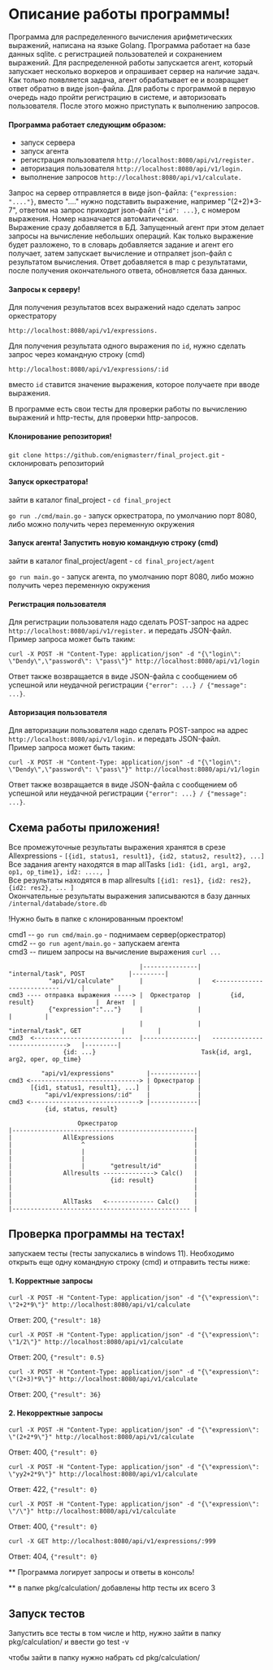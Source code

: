 # Описание работы программы!

Программа для распределенного вычисления арифметических выражений, написана на языке Golang. Программа работает на базе данных sqlite. с регистрацией пользователей и сохранением выражений. Для распределенной работы запускается агент, который запускает несколько воркеров и опрашивает сервер на наличие задач. Как только появляется задача, агент обрабатывает ее и возвращает ответ обратно в виде json-файла.  Для работы с программой в первую очередь надо пройти регистрацию в системе, и авторизовать пользователя. После этого можно приступать к выполнению запросов. 

#### Программа работает следующим образом: 
* запуск сервера
* запуск агента
* регистрация пользователя ```http://localhost:8080/api/v1/register.```  
* авторизация пользователя ```http://localhost:8080/api/v1/login.```  
* выполнение запросов ```http://localhost:8080/api/v1/calculate.```  

Запрос на сервер отправляется в виде json-файла: ```{"expression: "...."}```, вместо "...." нужно подставить выражение, например "(2+2)*3-7", ответом на запрос приходит json-файл ```{"id": ...}```, с номером выражения. Номер назначается автоматически.  
Выражение сразу добавляется в БД. Запущенный агент при этом делает запросы на вычисление небольших операций. Как только выражение будет разложено, то в словарь добавляется задание и агент его получает, затем запускает вычисление и отпраляет json-файл с результатом вычисления. Ответ добавляется в map с результатами, после получения окончательного ответа, обновляется база данных.  

#### Запросы к серверу!

Для получения результатов всех выражений надо сделать запрос оркестратору 
```
http://localhost:8080/api/v1/expressions.
```  
Для получения результата одного выражения по ```id```, нужно сделать запрос через командную строку (cmd) 
```
http://localhost:8080/api/v1/expressions/:id
```
вместо ```id``` ставится значение выражения, которое получаете при вводе выражения.  


В программе есть свои тесты для проверки работы по вычислению выражений и http-тесты, для проверки http-запросов.

#### Клонирование репозитория!

```git clone https://github.com/enigmasterr/final_project.git``` - склонировать репозиторий

#### Запуск оркестратора!

зайти в каталог final_project - ```cd final_project```

```go run ./cmd/main.go``` - запуск оркестратора, по умолчанию порт 8080, либо можно получить через переменную окружения

#### Запуск агента! Запустить новую командную строку (cmd)

зайти в каталог final_project/agent - ```cd final_project/agent```

```go run main.go``` - запуск агента, по умолчанию порт 8080, либо можно получить через переменную окружения  

#### Регистрация пользователя

Для регистрации пользователя надо сделать POST-запрос на адрес ```http://localhost:8080/api/v1/register.``` и передать JSON-файл.  
Пример запроса может быть таким:  
```
curl -X POST -H "Content-Type: application/json" -d "{\"login\": \"Dendy\",\"password\": \"pass\"}" http://localhost:8080/api/v1/login
```  
Ответ также возвращается в виде JSON-файла с сообщением об успешной или неудачной регистрации ```{"error": ...} / {"message": ...}```.    

#### Авторизация пользователя

Для авторизации пользователя надо сделать POST-запрос на адрес ```http://localhost:8080/api/v1/login.``` и передать JSON-файл.  
Пример запроса может быть таким:  
```
curl -X POST -H "Content-Type: application/json" -d "{\"login\": \"Dendy\",\"password\": \"pass\"}" http://localhost:8080/api/v1/login
```  
Ответ также возвращается в виде JSON-файла с сообщением об успешной или неудачной регистрации ```{"error": ...} / {"message": ...}```.  

## Схема работы приложения!

Все промежуточные результаты выражения хранятся в срезе Allexpressions - ```[{id1, status1, result1}, {id2, status2, result2}, ...]```  
Все задания агенту находятся в map allTasks ```[id1: {id1, arg1, arg2, op1, op_time1}, id2: ...., ]```  
Все результаты находятся в map allresults ```[{id1: res1}, {id2: res2}, {id2: res2}, ... ]```  
Окончательные результаты выражения записываются в базу данных ```/internal/databade/store.db```  

!Нужно быть в папке с клонированным проектом!

cmd1 -- ```go run cmd/main.go```   - поднимаем сервер(оркестратор)  
cmd2 -- ```go run agent/main.go``` - запускаем агента  
cmd3 -- пишем запросы на вычисление выражения ```curl ...```  



```                                    |---------------|    "internal/task", POST            |---------|```  
```           "api/v1/calculate"       |               |   <---------------------------      |         |```  
```cmd3 ---- отправка выражения -----> |  Оркестратор  |        {id, result}                 |  Агент  |```  
```           {"expression":"..."}     |               |                                     |         |```  
```                                    |               |      "internal/task", GET           |         |```  
```cmd3  <---------------------------  |---------------|   ------------------------------>   |---------|```  
```                {id: ...}                             Task{id, arg1, arg2, oper, op_time}            ```  



```         "api/v1/expressions"         |-------------|```  
```cmd3 <------------------------------> | Оркестратор |```  
```      [{id1, status1, result1}, ...]  |             |```  
```          "api/v1/expressions/:id"    |             |```  
```cmd3 <------------------------------> |-------------|```  
```           {id, status, result}                      ```  


```                    Оркестратор                     ```  
```|--------------------------------------------------|```  
```|              AllExpressions                      |```  
```|                   ^                              |```  
```|                   |                              |```  
```|                   |                              |```  
```|                   |       "getresult/id"         |```  
```|              Allresults --------------> Calc()   |```  
```|                           {id: result}           |```  
```|                                                  |```  
```|                                                  |```  
```|              AllTasks   <------------- Calc()    |```  
```|------------------------------------------------- |```  
 

## Проверка программы на тестах!

запускаем тесты (тесты запускались в windows 11). Необходимо открыть еще одну командную строку (cmd) и отправить тесты ниже:

#### 1. Корректные запросы 
```
curl -X POST -H "Content-Type: application/json" -d "{\"expression\": \"2+2*9\"}" http://localhost:8080/api/v1/calculate
```
Ответ: 200, ```{"result": 18}```

```  
curl -X POST -H "Content-Type: application/json" -d "{\"expression\": \"1/2\"}" http://localhost:8080/api/v1/calculate  
```  
Ответ: 200, ```{"result": 0.5}```  

```  
curl -X POST -H "Content-Type: application/json" -d "{\"expression\": \"(2+3)*9\"}" http://localhost:8080/api/v1/calculate  
```  
Ответ: 200, ```{"result": 36}```  


#### 2. Некорректные запросы
```
curl -X POST -H "Content-Type: application/json" -d "{\"expression\": \"(2+2*9\"}" http://localhost:8080/api/v1/calculate
```

Ответ: 400, ```{"result": 0}```

```
curl -X POST -H "Content-Type: application/json" -d "{\"expression\": \"yy2+2*9\"}" http://localhost:8080/api/v1/calculate
```

Ответ: 422, ```{"result": 0}```

```
curl -X POST -H "Content-Type: application/json" -d "{\"expression\": \"/\"}" http://localhost:8080/api/v1/calculate
```
Ответ: 400, ```{"result": 0}```
```
curl -X GET http://localhost:8080/api/v1/expressions/:999
```
Ответ: 404, ```{"result": 0}```

** Программа логирует запросы и ответы в консоль!

** в папке pkg/calculation/ добавлены http тесты их всего 3

## Запуск тестов

Запустить все тесты в том числе и http, нужно зайти в папку pkg/calculation/ и ввести go test -v

чтобы зайти в папку нужно набрать cd pkg/calculation/
